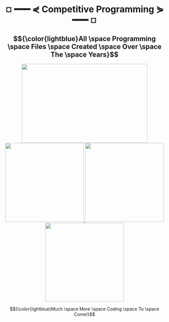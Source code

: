 <h1 align="center" style="font-weight:bold;"> ¤ ━━━ ⋞ Competitive Programming ⋟ ━━━ ¤ </h1>
<h2 align="center">
$${\color{lightblue}All \space Programming \space Files \space Created \space Over \space The \space Years}$$
</h2>
<p align="center">
<a href="https://codeforces.com/profile/giavonator">
  <img src="https://github.com/Giavonator/Competitive-Programming/assets/68939873/0f29c84d-b55a-4d17-8f3b-ff54c5273e0d" width="400" height="250">
</a>
  
<a href="https://www.lockheedmartin.com/en-us/who-we-are/communities/codequest.html">
  <img src="https://github.com/Giavonator/Competitive-Programming/assets/68939873/e6ff064b-ede2-42b8-8884-11343ca3b99f" width="250" height="250">
</a>

<a href="https://usaco.org/index.php">
  <img src="https://github.com/Giavonator/Competitive-Programming/assets/68939873/731b3a06-9079-4e40-a081-a7f86359a375" width="250" height="250">
</a>

<a href="https://www.ucfprogrammingteam.org/">
  <img src="https://github.com/Giavonator/Competitive-Programming/assets/68939873/4a2565c9-dddb-4ddf-a32f-50313f27f999" width="250" height="250">
</a>
  

$${\color{lightblue}Much \space More \space Coding \space To \space Come!}$$

</p>
  

